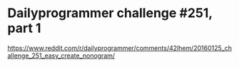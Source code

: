 # Dailyprogrammer challenge #251, part 1

https://www.reddit.com/r/dailyprogrammer/comments/42lhem/20160125_challenge_251_easy_create_nonogram/
